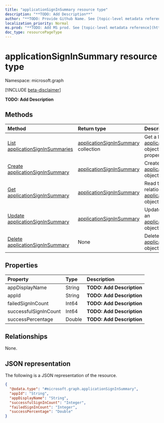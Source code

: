 ```yaml
---
title: "applicationSignInSummary resource type"
description: "**TODO: Add Description**"
author: "**TODO: Provide Github Name. See [topic-level metadata reference](https://msgo.azurewebsites.net/add/document/guidelines/metadata.html#topic-level-metadata)**"
localization_priority: Normal
ms.prod: "**TODO: Add MS prod. See [topic-level metadata reference](https://msgo.azurewebsites.net/add/document/guidelines/metadata.html#topic-level-metadata)**"
doc_type: resourcePageType
---
```


# applicationSignInSummary resource type

Namespace: microsoft.graph

[!INCLUDE [beta-disclaimer](../../includes/beta-disclaimer.md)]

**TODO: Add Description**

## Methods
|Method|Return type|Description|
|:---|:---|:---|
|[List applicationSignInSummaries](../api/applicationsigninsummary-list.md)|[applicationSignInSummary](../resources/applicationsigninsummary.md) collection|Get a list of the [applicationSignInSummary](../resources/applicationsigninsummary.md) objects and their properties.|
|[Create applicationSignInSummary](../api/applicationsigninsummary-create.md)|[applicationSignInSummary](../resources/applicationsigninsummary.md)|Create a new [applicationSignInSummary](../resources/applicationsigninsummary.md) object.|
|[Get applicationSignInSummary](../api/applicationsigninsummary-get.md)|[applicationSignInSummary](../resources/applicationsigninsummary.md)|Read the properties and relationships of an [applicationSignInSummary](../resources/applicationsigninsummary.md) object.|
|[Update applicationSignInSummary](../api/applicationsigninsummary-update.md)|[applicationSignInSummary](../resources/applicationsigninsummary.md)|Update the properties of an [applicationSignInSummary](../resources/applicationsigninsummary.md) object.|
|[Delete applicationSignInSummary](../api/applicationsigninsummary-delete.md)|None|Deletes an [applicationSignInSummary](../resources/applicationsigninsummary.md) object.|

## Properties
|Property|Type|Description|
|:---|:---|:---|
|appDisplayName|String|**TODO: Add Description**|
|appId|String|**TODO: Add Description**|
|failedSignInCount|Int64|**TODO: Add Description**|
|successfulSignInCount|Int64|**TODO: Add Description**|
|successPercentage|Double|**TODO: Add Description**|

## Relationships
None.

## JSON representation
The following is a JSON representation of the resource.
<!-- {
  "blockType": "resource",
  "keyProperty": "id",
  "@odata.type": "microsoft.graph.applicationSignInSummary",
  "openType": false
}
-->
``` json
{
  "@odata.type": "#microsoft.graph.applicationSignInSummary",
  "appId": "String",
  "appDisplayName": "String",
  "successfulSignInCount": "Integer",
  "failedSignInCount": "Integer",
  "successPercentage": "Double"
}
```

